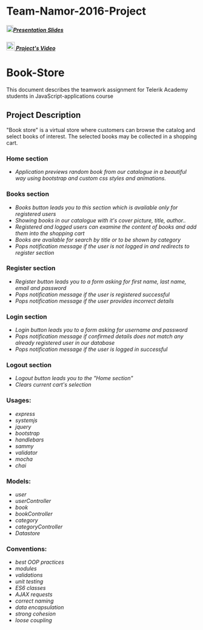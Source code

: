 # Team-Namor-2016-Project

##### [<img src="https://raw.githubusercontent.com/TelerikAcademy/Common/master/icons/presentation.png" height="18"/>Presentation Slides](https://rawgit.com/Team-Namor/Presentation/master/index.html#/)
##### [<img src="https://rawgit.com/Team-Namor/Presentation/master/imgs/youtube.png" height="22"/> Project's Video](https://youtube.com)

# Book-Store

This document describes the teamwork assignment for Telerik Academy students in JavaScript-applications course

## Project Description 

  "Book store" is a virtual store where customers can browse the
  catalog and select books of interest. The selected books may be collected in a shopping cart.
  
### Home section 
 - *Application previews random book from our catalogue in a beautiful way
 using bootstrap and custom css styles and animations.*
  
### Books section 
 - *Books button leads you to this section which is available only for registered users*
 - *Showing books in our catalogue with it's cover picture, title, author..*
 - *Registered and logged users can examine the content of books and add them into the shopping cart*
 - *Books are available for search by title or to be shown by category*
 - *Pops notification message if the user is not logged in and redirects to register section*
 
### Register section
 - *Register button leads you to a form asking for first name, last name, email and password*
 - *Pops notification message if the user is registered  successful*
 - *Pops notification message if the user provides incorrect details*
 
### Login section 
 - *Login button leads you to a form asking for username and password*
 - *Pops notification message if confirmed details does not match any already registered user in our database*
 - *Pops notification message if the user is logged in successful*

### Logout section 
 - *Logout button leads you to the "Home section"*
 - *Clears current cart's selection*
 
### Usages:
  - *express*
  - *systemjs*
  - *jquery*
  - *bootstrap*
  - *handlebars*
  - *sammy*
  - *validator*
  - *mocha*
  - *chai*
 
### Models:
 - *user*
 - *userController*
 - *book*
 - *bookController*
 - *category*
 - *categoryController*
 - *Datastore*
 
### Conventions:
 - *best OOP practices*
 - *modules*
 - *validations*
 - *unit testing*
 - *ES6 classes*
 - *AJAX requests*
 - *correct naming*
 - *data encapsulation*
 - *strong cohesion*
 - *loose coupling*